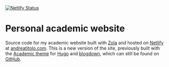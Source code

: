 [![Netlify Status](https://api.netlify.com/api/v1/badges/f3cbcde1-4556-4ac2-8e06-bef6a25efbbe/deploy-status)](https://app.netlify.com/sites/tender-goodall-1774be/deploys)

# Personal academic website

Source code for my academic website built with [Zola](https://getzola.org) and hosted on [Netlify](https://netlify.com) at [andreatitolo.com](https://andreatitolo.com).
This is a new version of the site, previously built with the [Academic theme](https://github.com/wowchemy/starter-hugo-academic) for [Hugo](https://gohugo.io) and [blogdown](https://github.com/rstudio/blogdown), which can still be found on [GitHub](https://github.com/andreatitolo/andreatitolo_web).
